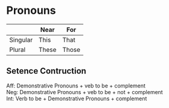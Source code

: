 # Pronouns

|            |  Near |     For       |
|------------|-------|---------------|
|Singular    | This  |     That      |
|Plural      | These |     Those     |

## Setence Contruction

Aff: Demonstrative Pronouns + veb to be + complement </br>
Neg: Demonstrative Pronouns + veb to be + not + complement </br>
Int: Verb to be + Demonstrative Pronouns + complement
